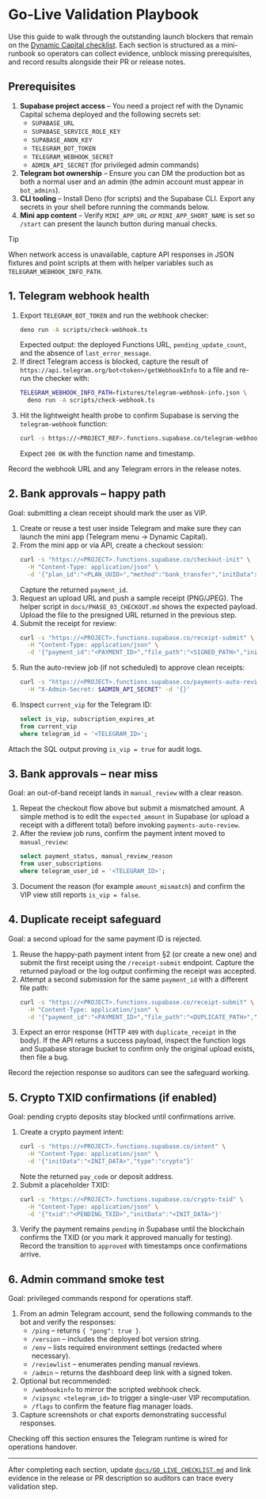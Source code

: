 # Go-Live Validation Playbook

Use this guide to walk through the outstanding launch blockers that remain on
the [Dynamic Capital checklist](./dynamic-capital-checklist.md). Each section is
structured as a mini-runbook so operators can collect evidence, unblock missing
prerequisites, and record results alongside their PR or release notes.

## Prerequisites

1. **Supabase project access** – You need a project ref with the Dynamic Capital
   schema deployed and the following secrets set:
   - `SUPABASE_URL`
   - `SUPABASE_SERVICE_ROLE_KEY`
   - `SUPABASE_ANON_KEY`
   - `TELEGRAM_BOT_TOKEN`
   - `TELEGRAM_WEBHOOK_SECRET`
   - `ADMIN_API_SECRET` (for privileged admin commands)
2. **Telegram bot ownership** – Ensure you can DM the production bot as both a
   normal user and an admin (the admin account must appear in `bot_admins`).
3. **CLI tooling** – Install Deno (for scripts) and the Supabase CLI. Export any
   secrets in your shell before running the commands below.
4. **Mini app content** – Verify `MINI_APP_URL` _or_ `MINI_APP_SHORT_NAME` is
   set so `/start` can present the launch button during manual checks.

> [!TIP]
> When network access is unavailable, capture API responses in JSON fixtures and
> point scripts at them with helper variables such as
> `TELEGRAM_WEBHOOK_INFO_PATH`.

## 1. Telegram webhook health

1. Export `TELEGRAM_BOT_TOKEN` and run the webhook checker:
   ```bash
   deno run -A scripts/check-webhook.ts
   ```
   Expected output: the deployed Functions URL, `pending_update_count`, and the
   absence of `last_error_message`.
2. If direct Telegram access is blocked, capture the result of
   `https://api.telegram.org/bot<token>/getWebhookInfo` to a file and re-run the
   checker with:
   ```bash
   TELEGRAM_WEBHOOK_INFO_PATH=fixtures/telegram-webhook-info.json \
     deno run -A scripts/check-webhook.ts
   ```
3. Hit the lightweight health probe to confirm Supabase is serving the
   `telegram-webhook` function:
   ```bash
   curl -s https://<PROJECT_REF>.functions.supabase.co/telegram-webhook/version
   ```
   Expect `200 OK` with the function name and timestamp.

Record the webhook URL and any Telegram errors in the release notes.

## 2. Bank approvals – happy path

Goal: submitting a clean receipt should mark the user as VIP.

1. Create or reuse a test user inside Telegram and make sure they can launch the
   mini app (Telegram menu → Dynamic Capital).
2. From the mini app or via API, create a checkout session:
   ```bash
   curl -s "https://<PROJECT>.functions.supabase.co/checkout-init" \
     -H "Content-Type: application/json" \
     -d '{"plan_id":"<PLAN_UUID>","method":"bank_transfer","initData":"<INIT_DATA>"}'
   ```
   Capture the returned `payment_id`.
3. Request an upload URL and push a sample receipt (PNG/JPEG). The helper script
   in `docs/PHASE_03_CHECKOUT.md` shows the expected payload. Upload the file to
   the presigned URL returned in the previous step.
4. Submit the receipt for review:
   ```bash
   curl -s "https://<PROJECT>.functions.supabase.co/receipt-submit" \
     -H "Content-Type: application/json" \
     -d '{"payment_id":"<PAYMENT_ID>","file_path":"<SIGNED_PATH>","initData":"<INIT_DATA>"}'
   ```
5. Run the auto-review job (if not scheduled) to approve clean receipts:
   ```bash
   curl -s "https://<PROJECT>.functions.supabase.co/payments-auto-review" \
     -H "X-Admin-Secret: $ADMIN_API_SECRET" -d '{}'
   ```
6. Inspect `current_vip` for the Telegram ID:
   ```sql
   select is_vip, subscription_expires_at
   from current_vip
   where telegram_id = '<TELEGRAM_ID>';
   ```

Attach the SQL output proving `is_vip = true` for audit logs.

## 3. Bank approvals – near miss

Goal: an out-of-band receipt lands in `manual_review` with a clear reason.

1. Repeat the checkout flow above but submit a mismatched amount. A simple
   method is to edit the `expected_amount` in Supabase (or upload a receipt with
   a different total) before invoking `payments-auto-review`.
2. After the review job runs, confirm the payment intent moved to
   `manual_review`:
   ```sql
   select payment_status, manual_review_reason
   from user_subscriptions
   where telegram_user_id = '<TELEGRAM_ID>';
   ```
3. Document the reason (for example `amount_mismatch`) and confirm the VIP view
   still reports `is_vip = false`.

## 4. Duplicate receipt safeguard

Goal: a second upload for the same payment ID is rejected.

1. Reuse the happy-path payment intent from §2 (or create a new one) and submit
   the first receipt using the `/receipt-submit` endpoint. Capture the returned
   payload or the log output confirming the receipt was accepted.
2. Attempt a second submission for the same `payment_id` with a different file
   path:
   ```bash
   curl -s "https://<PROJECT>.functions.supabase.co/receipt-submit" \
     -H "Content-Type: application/json" \
     -d '{"payment_id":"<PAYMENT_ID>","file_path":"<DUPLICATE_PATH>","initData":"<INIT_DATA>"}'
   ```
3. Expect an error response (HTTP `409` with `duplicate_receipt` in the body).
   If the API returns a success payload, inspect the function logs and Supabase
   storage bucket to confirm only the original upload exists, then file a bug.

Record the rejection response so auditors can see the safeguard working.

## 5. Crypto TXID confirmations (if enabled)

Goal: pending crypto deposits stay blocked until confirmations arrive.

1. Create a crypto payment intent:
   ```bash
   curl -s "https://<PROJECT>.functions.supabase.co/intent" \
     -H "Content-Type: application/json" \
     -d '{"initData":"<INIT_DATA>","type":"crypto"}'
   ```
   Note the returned `pay_code` or deposit address.
2. Submit a placeholder TXID:
   ```bash
   curl -s "https://<PROJECT>.functions.supabase.co/crypto-txid" \
     -H "Content-Type: application/json" \
     -d '{"txid":"<PENDING_TXID>","initData":"<INIT_DATA>"}'
   ```
3. Verify the payment remains `pending` in Supabase until the blockchain
   confirms the TXID (or you mark it approved manually for testing). Record the
   transition to `approved` with timestamps once confirmations arrive.

## 6. Admin command smoke test

Goal: privileged commands respond for operations staff.

1. From an admin Telegram account, send the following commands to the bot and
   verify the responses:
   - `/ping` – returns `{ "pong": true }`.
   - `/version` – includes the deployed bot version string.
   - `/env` – lists required environment settings (redacted where necessary).
   - `/reviewlist` – enumerates pending manual reviews.
   - `/admin` – returns the dashboard deep link with a signed token.
2. Optional but recommended:
   - `/webhookinfo` to mirror the scripted webhook check.
   - `/vipsync <telegram_id>` to trigger a single-user VIP recomputation.
   - `/flags` to confirm the feature flag manager loads.
3. Capture screenshots or chat exports demonstrating successful responses.

Checking off this section ensures the Telegram runtime is wired for operations
handover.

---

After completing each section, update
[`docs/GO_LIVE_CHECKLIST.md`](./GO_LIVE_CHECKLIST.md) and link evidence in the
release or PR description so auditors can trace every validation step.

